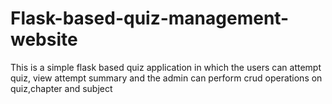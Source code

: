 # Flask-based-quiz-management-website
This is a simple flask based quiz application in which the users can attempt quiz, view attempt summary and the admin can perform crud operations on quiz,chapter and subject
